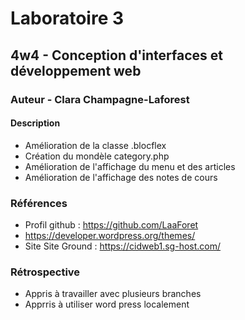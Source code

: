 <!-- Les # représentent les h1, h2... -->
# Laboratoire 3
## 4w4 - Conception d'interfaces et développement web
### Auteur - Clara Champagne-Laforest
#### Description
<!-- pour faire une liste on met un tiret -->
- Amélioration de la classe .blocflex
- Création du mondèle category.php
- Amélioration de l'affichage du menu et des articles
- Amélioration de l'affichage des notes de cours

### Références
- Profil github : https://github.com/LaaForet
- https://developer.wordpress.org/themes/ 
- Site Site Ground : https://cidweb1.sg-host.com/

### Rétrospective
- Appris à travailler avec plusieurs branches
- Apprris à utiliser word press localement
